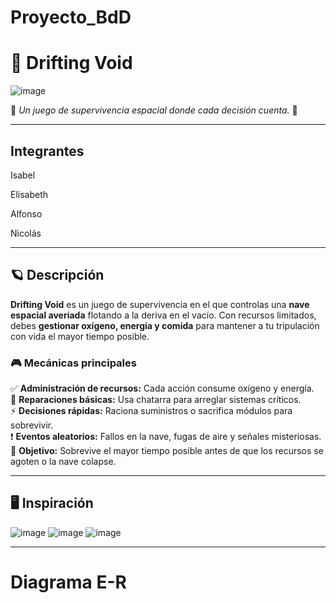 # Proyecto_BdD

# 🚀 Drifting Void

![image](https://github.com/user-attachments/assets/b9794f52-f7a6-4784-8ace-1228ba50f20f)

🔹 *Un juego de supervivencia espacial donde cada decisión cuenta.* 🔹  

---

## Integrantes  

Isabel 

Elisabeth

Alfonso

Nicolás

---

## 🪐 Descripción  

**Drifting Void** es un juego de supervivencia en el que controlas una **nave espacial averiada** flotando a la deriva en el vacío. Con recursos limitados, debes **gestionar oxígeno, energía y comida** para mantener a tu tripulación con vida el mayor tiempo posible.  

### 🎮 Mecánicas principales  

✅ **Administración de recursos:** Cada acción consume oxígeno y energía.  
🔧 **Reparaciones básicas:** Usa chatarra para arreglar sistemas críticos.  
⚡ **Decisiones rápidas:** Raciona suministros o sacrifica módulos para sobrevivir.  
❗ **Eventos aleatorios:** Fallos en la nave, fugas de aire y señales misteriosas.  
🎯 **Objetivo:** Sobrevive el mayor tiempo posible antes de que los recursos se agoten o la nave colapse.  

---

## 🖥️ Inspiración

![image](https://github.com/user-attachments/assets/8517d79d-dd5c-40d3-8941-e7d6bb821226)
![image](https://github.com/user-attachments/assets/186cc8b8-aac9-49d3-bd40-e69e7010e59e)
![image](https://github.com/user-attachments/assets/571920ef-4b17-4b61-8b4a-cde364ac45ae)



--- --- ---



# Diagrama E-R


